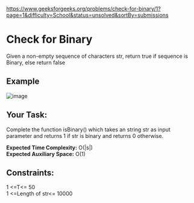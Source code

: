 https://www.geeksforgeeks.org/problems/check-for-binary/1?page=1&difficulty=School&status=unsolved&sortBy=submissions

<h1>Check for Binary</h1>

Given a non-empty sequence of characters str, return true if sequence is Binary, else return false

## Example 
![image](https://github.com/shanvii/DSA-Problems-GeeksforGeeks/assets/81086303/1cc42f1e-d91a-4d27-ad8a-835c167037e5)

## Your Task:
Complete the function isBinary() which takes an string str as input parameter and returns 1 if str is binary and returns 0 otherwise.

**Expected Time Complexity:** O(|s|)  <br/>
**Expected Auxiliary Space:** O(1)

## Constraints:
1 <=T<= 50 <br/>
1 <=Length of str<= 10000
